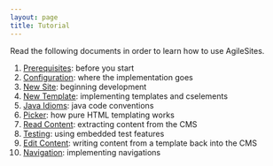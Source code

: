 ```yaml
---
layout: page
title: Tutorial
---
```

Read the following documents in order to learn how to use AgileSites.

1. [Prerequisites](tutorial/Prerequisites.html): before you start
1. [Configuration](tutorial/Configuration.html): where the implementation goes
1. [New Site](tutorial/NewSite.html): beginning development
1. [New Template](tutorial/NewTemplate.html): implementing templates and cselements
1. [Java Idioms](tutorial/JavaIdiom.html): java code conventions
1. [Picker](tutorial/Picker.html): how  pure HTML templating works
1. [Read Content](tutorial/ReadContent.html): extracting content from the CMS
1. [Testing](tutorial/Testing.html): using embedded test features
1. [Edit Content](tutorial/EditContent.html): writing content from a template back into the CMS
1. [Navigation](tutorial/Navigation.html): 
implementing navigations